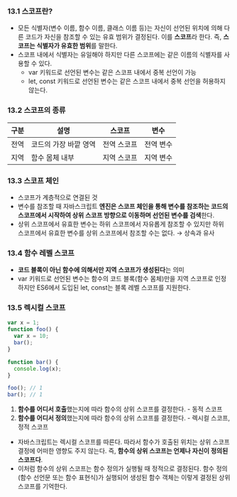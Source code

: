 ### 13.1 스코프란?

- 모든 식별자(변수 이름, 함수 이름, 클래스 이름 등)는 자신이 선언된 위치에 의해 다른 코드가 자신을 참조할 수 있는 유효 범위가 결정된다. 이를 **스코프**라 한다. 즉, **스코프는 식별자가 유효한 범위**를 말한다.
- 스코프 내에서 식별자는 유일해야 하지만 다른 스코프에는 같은 이름의 식별자를 사용할 수 있다.
  - var 키워드로 선언된 변수는 같은 스코프 내에서 중복 선언이 가능
  - let, const 키워드로 선언된 변수는 같은 스코프 내에서 중복 선언을 허용하지 않는다.

### 13.2 스코프의 종류

| 구분 | 설명                  | 스코프      | 변수      |
| ---- | --------------------- | ----------- | --------- |
| 전역 | 코드의 가장 바깥 영역 | 전역 스코프 | 전역 변수 |
| 지역 | 함수 몸체 내부        | 지역 스코프 | 지역 변수 |

### 13.3 스코프 체인

- 스코프가 계층적으로 연결된 것
- 변수를 참조할 때 자바스크립트 **엔진은 스코프 체인을 통해 변수를 참조하는 코드의 스코프에서 시작하여 상위 스코프 방향으로 이동하며 선언된 변수를 검색**한다.
- 상위 스코프에서 유효한 변수는 하위 스코프에서 자유롭게 참조할 수 있지만 하위 스코프에서 유효한 변수를 상위 스코프에서 참조할 수는 없다. → 상속과 유사

### 13.4 함수 레벨 스코프

- **코드 블록이 아닌 함수에 의해서만 지역 스코프가 생성된다**는 의미
- var 키워드로 선언된 변수는 함수의 코드 블록(함수 몸체)만을 지역 스코프로 인정하지만 ES6에서 도입된 let, const는 블록 레벨 스코프를 지원한다.

### 13.5 렉시컬 스코프

```jsx
var x = 1;
function foo() {
  var x = 10;
  bar();
}

function bar() {
  console.log(x);
}

foo(); // 1
bar(); // 1
```

1. **함수를 어디서 호출**했는지에 따라 함수의 상위 스코프를 결정한다. - 동적 스코프
2. **함수를 어디서 정의**했는지에 따라 함수의 상위 스코프를 결정한다. - 렉시컬 스코프, 정적 스코프

- 자바스크립트는 렉시컬 스코프를 따른다. 따라서 함수가 호출된 위치는 상위 스코프 결정에 어떠한 영향도 주지 않는다. 즉, **함수의 상위 스코프는 언제나 자신이 정의된 스코프다**.
- 이처럼 함수의 상위 스코프는 함수 정의가 실행될 때 정적으로 결정된다. 함수 정의(함수 선언문 또는 함수 표현식)가 실행되어 생성된 함수 객체는 이렇게 결정된 상위 스코프를 기억한다.
